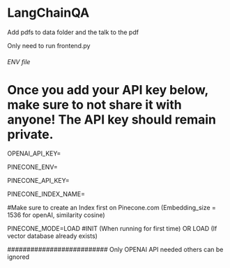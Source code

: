 # LangChainQA


Add pdfs to data folder and the talk to the pdf

Only need to run frontend.py


######  ENV file #############
# Once you add your API key below, make sure to not share it with anyone! The API key should remain private.
OPENAI_API_KEY=

PINECONE_ENV=

PINECONE_API_KEY=

PINECONE_INDEX_NAME= 

#Make sure to create an Index first on Pinecone.com (Embedding_size = 1536 for openAI, similarity cosine)

PINECONE_MODE=LOAD     #INIT (When running for first time) OR LOAD (If vector database already exists)


##########################
Only OPENAI API needed others can be ignored
